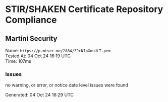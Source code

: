 # STIR/SHAKEN Certificate Repository Compliance

## Martini Security

Name: `https://p.mtsec.me/2884/ZJrNIpGnuULT.pem`\
Tested At: 04 Oct 24 16:19 UTC\
Time: 107ms

### Issues

no warning, or error, or notice date level issues were found

Generated: 04 Oct 24 16:29 UTC